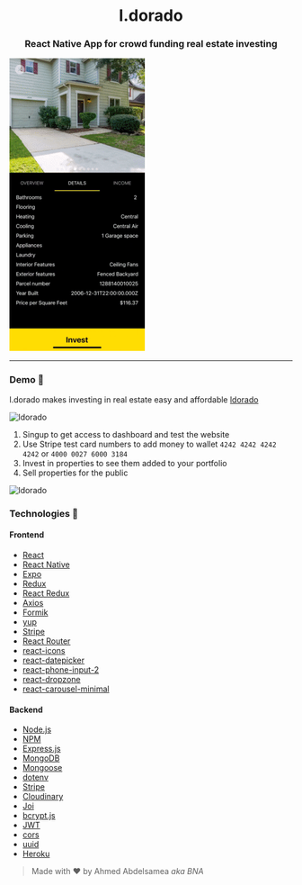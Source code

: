 <h1 align="center"> l.dorado</h1>

<h3 align="center">React Native App for crowd funding real estate investing</h3>

![ldorado](ldorado_App_Demo.gif)

---

### Demo :house_with_garden:

l.dorado makes investing in real estate easy and affordable [ldorado](https://youtu.be/pnpmC7Vfgto)

![ldorado](ldorado-property.png)

1. Singup to get access to dashboard and test the website
2. Use Stripe test card numbers to add money to wallet `4242 4242 4242 4242` or `4000 0027 6000 3184`
3. Invest in properties to see them added to your portfolio
4. Sell properties for the public

![ldorado](ldorado-dashboard.png)

### Technologies :rocket:

#### Frontend

- [React](https://reactjs.org/)
- [React Native](https://reactnative.dev/)
- [Expo](https://expo.dev/)
- [Redux](https://redux.js.org/)
- [React Redux](https://react-redux.js.org/)
- [Axios](https://axios-http.com/)
- [Formik](https://formik.org/)
- [yup](https://github.com/jquense/yup)
- [Stripe](https://stripe.com/)
- [React Router](https://reactrouter.com/web/guides/quick-start)
- [react-icons](https://react-icons.github.io/react-icons)
- [react-datepicker](https://reactdatepicker.com/)
- [react-phone-input-2](https://bl00mber.github.io/react-phone-input-2.html)
- [react-dropzone](https://react-dropzone.js.org/)
- [react-carousel-minimal](https://github.com/sahilsaha7773/react-carousel-minimal)

#### Backend

- [Node.js](https://nodejs.org/)
- [NPM](https://www.npmjs.com/)
- [Express.js](https://expressjs.com/)
- [MongoDB](https://www.mongodb.com/atlas/database)
- [Mongoose](https://mongoosejs.com/)
- [dotenv](https://github.com/motdotla/dotenv)
- [Stripe](https://stripe.com/)
- [Cloudinary](https://cloudinary.com/)
- [Joi](https://joi.dev/)
- [bcrypt.js](https://github.com/dcodeIO/bcrypt.js)
- [JWT](https://jwt.io/)
- [cors](https://github.com/expressjs/cors)
- [uuid](https://github.com/uuidjs/uuid)
- [Heroku](https://dashboard.heroku.com/)

> Made with :heart: by Ahmed Abdelsamea _aka BNA_
